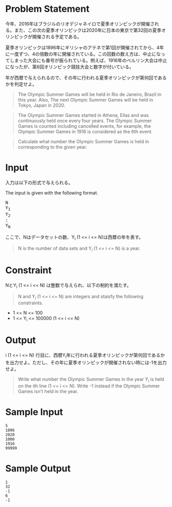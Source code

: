 Problem Statement
==

今年、2016年はブラジルのリオデジャネイロで夏季オリンピックが開催される。また、この次の夏季オリンピックは2020年に日本の東京で第32回の夏季オリンピックが開催される予定である。

夏季オリンピックは1896年にギリシャのアテネで第1回が開催されてから、4年に一度ずつ、4の倍数の年に開催されている。この回数の数え方は、中止になってしまった大会にも番号が振られている。例えば、1916年のベルリン大会は中止になったが、第6回オリンピック競技大会と数字が付いている。

年が西暦で与えられるので、その年に行われる夏季オリンピックが第何回であるかを判定せよ。

>The Olympic Summer Games will be held in Rio de Janeiro, Brazil in this year.
Also, The next Olympic Summer Games will be held in Tokyo, Japan in 2020.

>The Olympic Summer Games started in Athena, Ellas and was continuously held once every four years.
The Olympic Summer Games is counted including cancelled events, for example, the Olympic Summer Games in 1916 is considered as the 6th event.

>Calculate what number the Olympic Summer Games is held in corresponding to the given year.

Input
==
入力は以下の形式で与えられる。
>
The input is given with the following format.

<pre>
N
Y<sub>1</sub>
Y<sub>2</sub>
:
Y<sub>N</sub>
</pre>

ここで、Nはデータセットの数、Y<sub>i</sub> (1 <= i <= N)は西暦の年を表す。

>N is the number of data sets and Y<sub>i</sub> (1 <= i <= N) is a year.

Constraint
==
NとY<sub>i</sub> (1 <= i <= N) は整数で与えられ、以下の制約を満たす。
>N and Y<sub>i</sub> (1 <= i <= N) are integers and staisfy the following constraints.

* 1 <= N <= 100
* 1 <= Y<sub>i</sub> <= 100000 (1 <= i <= N)

Output
==
i (1 <= i <= N) 行目に、西暦Y<sub>i</sub>年に行われる夏季オリンピックが第何回であるかを出力せよ。ただし、その年に夏季オリンピックが開催されない時には-1を出力せよ。

>Write what number the Olympic Summer Games in the year Y<sub>i</sub> is held on the ith line (1 <= i <= N).
Write -1 instead if the Olympic Summer Games isn't held in the year.


Sample Input
==

```
5
1896
2020
1000
1916
99999
```

Sample Output
==
```
1
32
-1
6
-1
```

